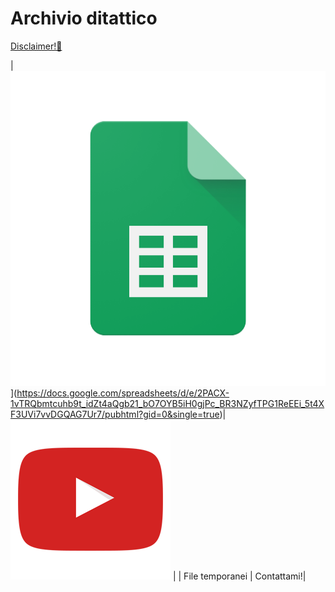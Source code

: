 # Archivio ditattico

[Disclaimer!🔗](disclaimer_archivio)

|![Foglio Archivio](/resources/gsheets.png)](https://docs.google.com/spreadsheets/d/e/2PACX-1vTRQbmtcuhb9t_idZt4aQgb21_bO7OYB5iH0gjPc_BR3NZyfTPG1ReEEi_5t4XF3UVi7vvDGQAG7Ur7/pubhtml?gid=0&single=true)| [![YouTube](/resources/yt.png)](https://www.youtube.com/playlist?list=PLZnJ5TjeHYa6WXP7iRB0kbvgoRMKbct29)       |
| File temporanei | Contattami!|
